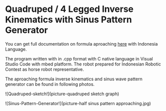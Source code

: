 Quadruped / 4 Legged Inverse Kinematics with Sinus Pattern Generator
=====================================

You can get full documentation on formula aproaching [here](https://drive.google.com/file/d/1FCJGuqlKlWUcnm1VRKUFs0fpFE0iM5hJ/view?usp=sharing) with Indonesia Language.

The program written with in .cpp format with C native language in Visual Studio Code with mbed platform. The robot prepared for Indonesian Robotic Contest as horse robot representative.

The aproaching formula inverse kinematics and sinus wave pattern generator can be found in following photos.

![Quadruped-sketch!](picture-quadruped sketch graph)

![Sinus-Pattern-Generator!](picture-half sinus pattern approaching.jpg)